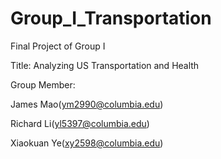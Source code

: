 # Group_I_Transportation
Final Project of Group I

Title: Analyzing US Transportation and Health

Group Member:

James Mao(ym2990@columbia.edu)

Richard Li(yl5397@columbia.edu)

Xiaokuan Ye(xy2598@columbia.edu)
